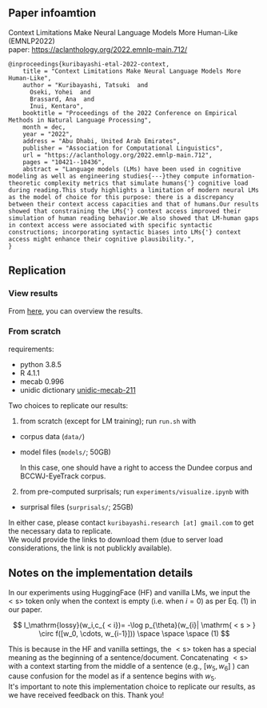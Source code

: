 ## Paper infoamtion
Context Limitations Make Neural Language Models More Human-Like (EMNLP2022)  
paper: https://aclanthology.org/2022.emnlp-main.712/
```
@inproceedings{kuribayashi-etal-2022-context,
    title = "Context Limitations Make Neural Language Models More Human-Like",
    author = "Kuribayashi, Tatsuki  and
      Oseki, Yohei  and
      Brassard, Ana  and
      Inui, Kentaro",
    booktitle = "Proceedings of the 2022 Conference on Empirical Methods in Natural Language Processing",
    month = dec,
    year = "2022",
    address = "Abu Dhabi, United Arab Emirates",
    publisher = "Association for Computational Linguistics",
    url = "https://aclanthology.org/2022.emnlp-main.712",
    pages = "10421--10436",
    abstract = "Language models (LMs) have been used in cognitive modeling as well as engineering studies{---}they compute information-theoretic complexity metrics that simulate humans{'} cognitive load during reading.This study highlights a limitation of modern neural LMs as the model of choice for this purpose: there is a discrepancy between their context access capacities and that of humans.Our results showed that constraining the LMs{'} context access improved their simulation of human reading behavior.We also showed that LM-human gaps in context access were associated with specific syntactic constructions; incorporating syntactic biases into LMs{'} context access might enhance their cognitive plausibility.",
}
```

## Replication
### View results
From [here](https://github.com/kuribayashi4/context_limitation_cognitive_modeling/blob/main/experiments/visualize.ipynb), you can overview the results.

### From scratch
requirements: 
- python 3.8.5  
- R 4.1.1
- mecab 0.996
- unidic dictionary [unidic-mecab-211](https://clrd.ninjal.ac.jp/unidic/back_number.html)

Two choices to replicate our results:

1. from scratch (except for LM training); run `run.sh` with
- corpus data (`data/`)
- model files (`models/`; 50GB)  

    In this case, one should have a right to access the Dundee corpus and BCCWJ-EyeTrack corpus.

2. from pre-computed surprisals; run `experiments/visualize.ipynb` with
- surprisal files (`surprisals/`; 25GB)

In either case, please contact `kuribayashi.research [at] gmail.com`  to get the necessary data to replicate.  
We would provide the links to download them (due to server load considerations, the link is not publickly available).

## Notes on the implementation details
In our experiments using HuggingFace (HF) and vanilla LMs, we input the  $\mathrm{ < s > }$ token only when the context is empty (i.e. when $i = 0$) as per Eq. (1) in our paper.

$$
I_\mathrm{lossy}(w_i,c_{ < i})= -\log p_{\theta}(w_{i}| \mathrm{ < s > } \circ f([w_0, \cdots, w_{i-1}])) \space \space \space (1)
$$

This is because in the HF and vanilla settings, the  $\mathrm{ < s > }$  token has a special meaning as the beginning of a sentence/document. Concatenating  $\mathrm{ < s > }$  with a context starting from the middle of a sentence (e.g., $[w_5, w_6]$ ) can cause confusion for the model as if a sentence begins with $w_5$.  
It's important to note this implementation choice to replicate our results, as we have received feedback on this. Thank you!
